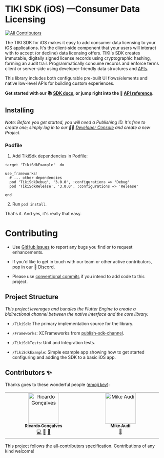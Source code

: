 
# TIKI SDK (iOS) —Consumer Data Licensing

<!-- ALL-CONTRIBUTORS-BADGE:START - Do not remove or modify this section -->

[![All Contributors](https://img.shields.io/badge/all_contributors-2-orange.svg?style=flat-square)](#contributors-)

<!-- ALL-CONTRIBUTORS-BADGE:END -->

  

The TIKI SDK for iOS makes it easy to add consumer data licensing to your iOS applications. It's the client-side component that your users will interact with to accept (or decline) data licensing offers. TIKI's SDK creates immutable, digitally signed license records using cryptographic hashing, forming an audit trail. Programmatically consume records and enforce terms client or server-side using developer-friendly data structures and [APIs](https://mytiki.com/reference/getting-started).

  

This library includes both configurable pre-built UI flows/elements and native low-level APIs for building custom experiences.

  

**Get started with our 📚 [SDK docs](https://mytiki.com/docs/sdk-overview), or jump right into the 📘 [API reference](https://tiki-sdk-ios.docs.mytiki.com/documentation/tikisdk/).**

## Installing

_Note: Before you get started, you will need a Publishing ID. It's free to create one; simply log in to our 🧑‍💻 [Developer Console](https://console.mytiki.com) and create a new Project._

### Podfile

1. Add TikiSdk dependencies in Podfile:
```
target 'TikiSdkExample'  do

use_frameworks!
  # ... other dependencies
  pod 'TikiSdkDebug', '3.0.0', :configurations => 'Debug'
  pod 'TikiSdkRelease', '3.0.0', :configurations => 'Release'

end
```  
2. Run `pod install`.

That's it. And yes, it's really that easy.

# Contributing  

- Use [GitHub Issues](https://github.com/tiki/tiki-sdk-ios/issues) to report any bugs you find or to request enhancements.

- If you'd like to get in touch with our team or other active contributors, pop in our 👾 [Discord](https://discord.gg/tiki).

- Please use [conventional commits](https://www.conventionalcommits.org/en/v1.0.0/) if you intend to add code to this project.


## Project Structure

_This project leverages and bundles the Flutter Engine to create a bidirectional channel between the native interface and the core library._

-  `/TikiSdk`: The primary implementation source for the library.

-  `/Frameworks`: XCFrameworks from [publish-sdk-channel](https://github.com/tiki/publish-sdk-channel).

-  `/TikiSdkTests`: Unit and Integration tests.

-  `/TikiSdkExample`: Simple example app showing how to get started configuring and adding the SDK to a basic iOS app.


## Contributors ✨


Thanks goes to these wonderful people ([emoji key](https://allcontributors.org/docs/en/emoji-key)):


<!-- ALL-CONTRIBUTORS-LIST:START - Do not remove or modify this section -->

<!-- prettier-ignore-start -->

<!-- markdownlint-disable -->

<table>

<tbody>

<tr>

<td  align="center"  valign="top"  width="14.28%"><a  href="https://www.linkedin.com/in/ricardolg/"><img  src="https://avatars.githubusercontent.com/u/8357343?v=4?s=100"  width="100px;"  alt="Ricardo Gonçalves"/><br  /><sub><b>Ricardo Gonçalves</b></sub></a><br  /><a  href="https://github.com/tiki/tiki-sdk-ios/commits?author=ricardobrg"  title="Code">💻</a>  <a  href="https://github.com/tiki/tiki-sdk-ios/commits?author=ricardobrg"  title="Documentation">📖</a>  <a  href="#maintenance-ricardobrg"  title="Maintenance">🚧</a></td>

<td  align="center"  valign="top"  width="14.28%"><a  href="http://mytiki.com"><img  src="https://avatars.githubusercontent.com/u/3769672?v=4?s=100"  width="100px;"  alt="Mike Audi"/><br  /><sub><b>Mike Audi</b></sub></a><br  /><a  href="https://github.com/tiki/tiki-sdk-ios/pulls?q=is%3Apr+reviewed-by%3Amike-audi"  title="Reviewed Pull Requests">👀</a></td>

</tr>

</tbody>

</table>

  

<!-- markdownlint-restore -->

<!-- prettier-ignore-end -->

  

<!-- ALL-CONTRIBUTORS-LIST:END -->

  

This project follows the [all-contributors](https://github.com/all-contributors/all-contributors) specification. Contributions of any kind welcome!